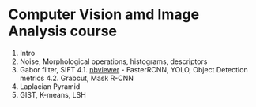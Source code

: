 # Computer Vision amd Image Analysis course

1. Intro
2. Noise, Morphological operations, histograms, descriptors
3. Gabor filter, SIFT
4.1. [nbviewer](https://nbviewer.org/github/gal-dmitry/HSE_CV/blob/main/homework_4_1.ipynb) - FasterRCNN, YOLO, Object Detection metrics
4.2. Grabcut, Mask R-CNN
5. Laplacian Pyramid
6. GIST, K-means, LSH
